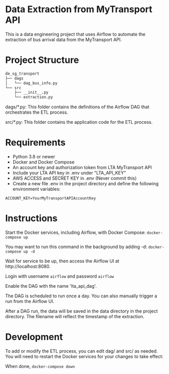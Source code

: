# Data Extraction from MyTransport API
This is a data engineering project that uses Airflow to automate the extraction of bus arrival data from the MyTransport API.

# Project Structure
``` bash
de_sg_transport
├── dags
│   └── dag_bus_info.py
└── src
    ├── __init__.py
    └── extraction.py
```

dags/*.py: This folder contains the definitions of the Airflow DAG that orchestrates the ETL process.

src/*.py: This folder contains the application code for the ETL process.

# Requirements
- Python 3.8 or newer
- Docker and Docker Compose
- An account key and authorization token from LTA MyTransport API
- Include your LTA API key in .env under "LTA_API_KEY"
- AWS ACCESS and SECRET KEY in .env (Never commit this)
- Create a new file .env in the project directory and define the following environment variables:

`ACCOUNT_KEY=YourMyTransportAPIAccountKey`

# Instructions
Start the Docker services, including Airflow, with Docker Compose:
`docker-compose up`

You may want to run this command in the background by adding -d:
`docker-compose up -d`

Wait for service to be up, then access the Airflow UI at http://localhost:8080.

Login with username `airflow` and password `airflow`

Enable the DAG with the name 'lta_api_dag'.

The DAG is scheduled to run once a day. You can also manually trigger a run from the Airflow UI.

After a DAG run, the data will be saved in the data directory in the project directory. The filename will reflect the timestamp of the extraction.

# Development
To add or modify the ETL process, you can edit dag/ and src/ as needed. You will need to restart the Docker services for your changes to take effect:

When done, 
`docker-compose down`


